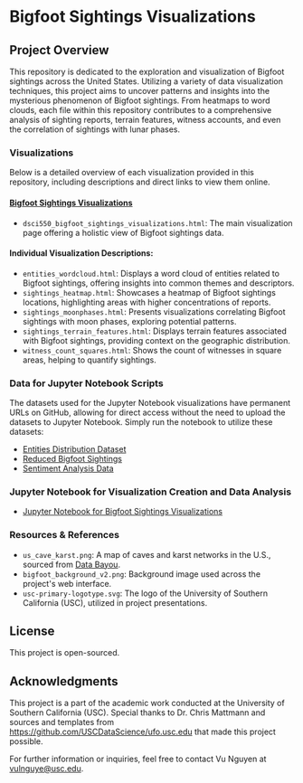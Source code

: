 # Bigfoot Sightings Visualizations

## Project Overview

This repository is dedicated to the exploration and visualization of Bigfoot sightings across the United States. Utilizing a variety of data visualization techniques, this project aims to uncover patterns and insights into the mysterious phenomenon of Bigfoot sightings. From heatmaps to word clouds, each file within this repository contributes to a comprehensive analysis of sighting reports, terrain features, witness accounts, and even the correlation of sightings with lunar phases.

### Visualizations 

Below is a detailed overview of each visualization provided in this repository, including descriptions and direct links to view them online.

#### [Bigfoot Sightings Visualizations](https://nguyenlamvu88.github.io/dsci550_assignment_3_visualizations/dsci550_bigfoot_sightings_visualizations.html)

- `dsci550_bigfoot_sightings_visualizations.html`: The main visualization page offering a holistic view of Bigfoot sightings data.

#### Individual Visualization Descriptions: 

- `entities_wordcloud.html`: Displays a word cloud of entities related to Bigfoot sightings, offering insights into common themes and descriptors.
- `sightings_heatmap.html`: Showcases a heatmap of Bigfoot sightings locations, highlighting areas with higher concentrations of reports.
- `sightings_moonphases.html`: Presents visualizations correlating Bigfoot sightings with moon phases, exploring potential patterns.
- `sightings_terrain_features.html`: Displays terrain features associated with Bigfoot sightings, providing context on the geographic distribution.
- `witness_count_squares.html`: Shows the count of witnesses in square areas, helping to quantify sightings.

### Data for Jupyter Notebook Scripts

The datasets used for the Jupyter Notebook visualizations have permanent URLs on GitHub, allowing for direct access without the need to upload the datasets to Jupyter Notebook. Simply run the notebook to utilize these datasets:

- [Entities Distribution Dataset](https://raw.githubusercontent.com/nguyenlamvu88/dsci550_bigfoot_sightings_data_visualizations/main/jupyter_data/entities_distribution_dataset.json)
- [Reduced Bigfoot Sightings](https://raw.githubusercontent.com/nguyenlamvu88/dsci550_bigfoot_sightings_data_visualizations/main/jupyter_data/reduced_bigfoot_sightings.json)
- [Sentiment Analysis Data](https://raw.githubusercontent.com/nguyenlamvu88/dsci550_bigfoot_sightings_data_visualizations/main/jupyter_data/sentiment_json.json)

### Jupyter Notebook for Visualization Creation and Data Analysis

- [Jupyter Notebook for Bigfoot Sightings Visualizations](https://github.com/nguyenlamvu88/dsci550_bigfoot_sightings_data_visualizations/blob/main/dsci_550_bigfoot_visualizations.ipynb)

### Resources & References

- `us_cave_karst.png`: A map of caves and karst networks in the U.S., sourced from [Data Bayou](https://databayou.com/caves/usa.html).
- `bigfoot_background_v2.png`: Background image used across the project's web interface.
- `usc-primary-logotype.svg`: The logo of the University of Southern California (USC), utilized in project presentations.

## License

This project is open-sourced.

## Acknowledgments

This project is a part of the academic work conducted at the University of Southern California (USC). Special thanks to Dr. Chris Mattmann and sources and templates from https://github.com/USCDataScience/ufo.usc.edu that made this project possible.

For further information or inquiries, feel free to contact Vu Nguyen at vulnguye@usc.edu.
